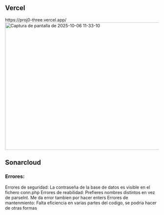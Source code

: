 <h2>Vercel</h2>
https://proj0-three.vercel.app/
<img width="1262" height="417" alt="Captura de pantalla de 2025-10-06 11-33-10" src="https://github.com/user-attachments/assets/cb5a2a23-1b97-4ee8-a7a8-21b3adef0056" />

<h2>Sonarcloud</h2>
<h3>Errores:</h3>
Errores de seguridad:
La contraseña de la base de datos es visible en el fichero conn.php
Errores de reabilidad:
Prefieres nombres distintos en vez de parseInt. 
Me da error tambien por hacer enters
Errores de mantenmiento:
Falta eficiencia en varias partes del codigo, se podria hacer de otras formas
